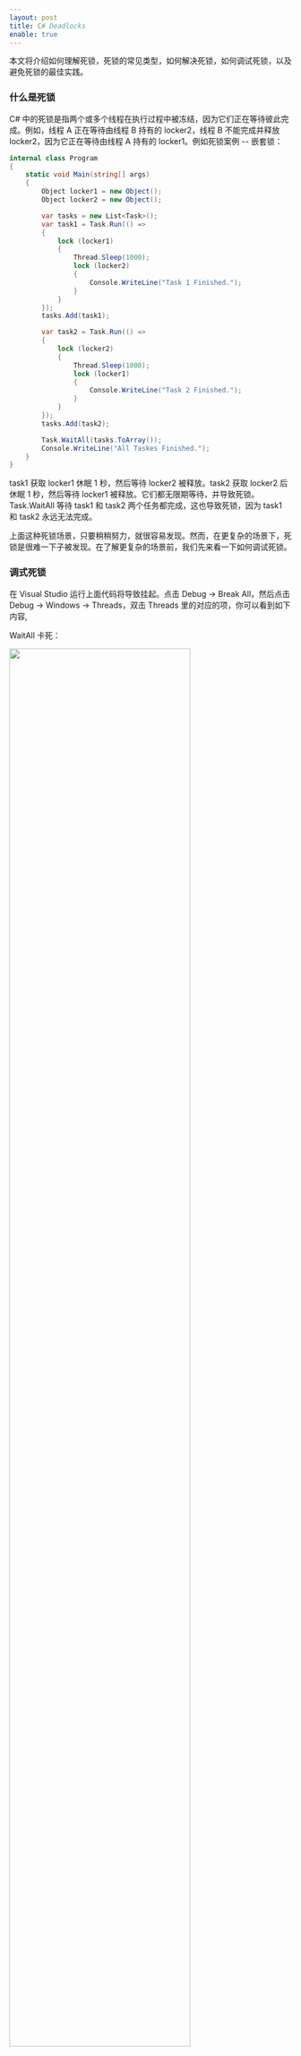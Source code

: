 ```yaml
---
layout: post
title: C# Deadlocks
enable: true
---
```


本文将介绍如何理解死锁，死锁的常见类型，如何解决死锁，如何调试死锁，以及避免死锁的最佳实践。

### 什么是死锁

C# 中的死锁是指两个或多个线程在执行过程中被冻结，因为它们正在等待彼此完成。例如，线程 A 正在等待由线程 B 持有的 locker2，线程 B 不能完成并释放 locker2，因为它正在等待由线程 A 持有的 locker1。例如死锁案例 -- 嵌套锁：

```c#
internal class Program
{
    static void Main(string[] args)
    {
        Object locker1 = new Object();
        Object locker2 = new Object();

        var tasks = new List<Task>();
        var task1 = Task.Run(() =>
        {
            lock (locker1)
            {
                Thread.Sleep(1000);
                lock (locker2)
                {
                    Console.WriteLine("Task 1 Finished.");
                }
            }
        });
        tasks.Add(task1);

        var task2 = Task.Run(() =>
        {
            lock (locker2)
            {
                Thread.Sleep(1000);
                lock (locker1)
                {
                    Console.WriteLine("Task 2 Finished.");
                }
            }
        });
        tasks.Add(task2);

        Task.WaitAll(tasks.ToArray());
        Console.WriteLine("All Taskes Finished.");
    }
}
```
task1 获取 locker1 休眠 1 秒，然后等待 locker2 被释放。task2 获取 locker2 后休眠 1 秒，然后等待 locker1 被释放。它们都无限期等待，并导致死锁。Task.WaitAll 等待 task1 和 task2 两个任务都完成，这也导致死锁，因为 task1 和 task2 永远无法完成。

上面这种死锁场景，只要稍稍努力，就很容易发现。然而，在更复杂的场景下，死锁是很难一下子被发现。在了解更复杂的场景前，我们先来看一下如何调试死锁。

### 调式死锁

在 Visual Studio 运行上面代码将导致挂起。点击 Debug -> Break All，然后点击 Debug -> Windows -> Threads，双击 Threads 里的对应的项，你可以看到如下内容,

WaitAll 卡死：

<img src="/images/deadlock-waitwall.png" width="80%">

lock(locker2) 卡死：

<img src="/images/deadlock-task1.png" width="80%">

lock(locker1) 卡死：

<img src="/images/deadlock-task2.png" width="80%">

这就是死锁在调试中的样子。正如你所看到的，主线程被卡在 Task.WaitAll 上。其它两个线程被卡在内部 lock 语句上。

### 解决嵌套死锁问题

解决嵌套死锁问题，最简单的方式是：不要在锁中使用锁。但这并不总是有效的。例如，假设每个锁代表一个 Account。我们希望对账户上的每个操作使用锁定。当我们对这两个账户执行操作时（比如转账），我们希望同时锁定这两个账户。

#### 方案1--以相同的顺序嵌套锁

如果我们按照相同的顺序嵌套锁，就不会出现死锁问题。模拟转账账户锁定问题：
```c#
public class Account
{
    public Int32 Id { get; set; }
}

internal class Program
{
    static void Main(string[] args)
    {
        var acc1 = new Account() { Id = 1};
        var acc2 = new Account() { Id = 2 };

        var tasks = new List<Task>();
        var task1 = Transfer(acc1, acc2, 500);
        tasks.Add(task1);
        var task2 = Transfer(acc2, acc1, 1000);
        tasks.Add(task2);

        Task.WaitAll(tasks.ToArray());
        Console.WriteLine("All Taskes Finished.");
    }

    private static Task Transfer(Account acc1, Account acc2, Int32 amount)
    {
        var locker1 = acc1.Id < acc2.Id ? acc1 : acc2;
        var locker2 = acc1.Id < acc2.Id ? acc2 : acc1;
        return Task.Run(() =>
        {
            lock(locker1)
            {
                Thread.Sleep(1000);
                lock(locker2)
                {
                    Console.WriteLine($"Finished transferring amount: {amount}");
                }
            }
        });
    }
}
```

由于所有转账的外部锁都是相同的，所以不存在死锁。其中一个线程将在外部锁中等待，直到第一个线程完成，然后继续。

#### 方案2--超时

解决这个问题的另一种方法时在等待释放锁时，使用超时机制。如果在一段时间内锁没有被释放，则取消操作。它可以被再次放入队列或类似的地方，收稍后再执行。模拟转账方法更改如下：

```c#
private static Task Transfer(Account acc1, Account acc2, Int32 amount)
{
    return Task.Run(() =>
    {
        
        while (true)
        {
            try 
            {
                if (Monitor.TryEnter(acc1, TimeSpan.FromMilliseconds(100)))
                {
                    if (Monitor.TryEnter(acc2,TimeSpan.FromMilliseconds(100)))
                    {
                        Console.WriteLine($"Finished transferring amount: {amount}");
                        return;
                    }
                }
            } 
            finally
            {
                var 
                if (Monitor.IsEntered(acc1))
                {
                    Monitor.Exit(acc1);
                }
                if (Monitor.IsEntered(acc2))
                {
                    Monitor.Exit(acc2);
                }
            }
        }
    });
}
```

记住，lock 语句实际上是 Monitor.Enter 和 Monitor.Exit 的语法糖。使用 Monitor.TryEnter 可以将 Timeout 作为参数传递。这意味着，如果锁定未能在超时内获取，则返回 False。

从理论上讲，使用这种方法可能总是无法执行某个操作--当两个线程同时获取外部锁时，则无法获取内部锁。但实际上，这几乎时不可能的。线程切换机制将在每次不同的时间进行。

值得一提的是，现代应用程序中可以通过 [Event Sourcing](https://martinfowler.com/eaaDev/EventSourcing.html) 模式来完全避免死锁。

### 查找 C# 死锁

上面的死锁问题，只要稍稍努力，很容易识别。但有些场景下，一下子识别死锁还是比较困难的。事实上，在 C# 中要识别死锁，你应该查找如下地方：

- lock 语句
- 使用 AutoResetEvent, Mutex, Semaphore, EventWaitHandle 时的 WaitOne 方法
- 使用 Task 时的 WaitAll 和 WaitAny 方法
- 使用 Task 时的 .Result 和 .GetAwaiter().GetResult 以及 .Wait 方法
- 使用 Thread 时的 Join 方法
- 使用 WPF 编程时的 Dispatcher.Invoke 方法

当你看到调试器的执行点卡在上面任何一个点时，很有可能出现死锁。

### 参考资料

[C# Deadlocks in Depth - Part 1](https://michaelscodingspot.com/c-deadlocks-in-depth-part-1/)
